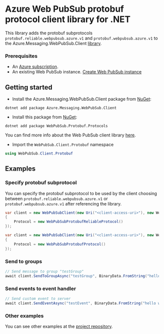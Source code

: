 # Azure Web PubSub protobuf protocol client library for .NET

This library adds the protobuf subprotocols `protobuf.reliable.webpubsub.azure.v1` and `protobuf.webpubsub.azure.v1` to the Azure.Messaging.WebPubSub.Client [library](https://github.com/Azure/azure-sdk-for-net/tree/Azure.Messaging.WebPubSub_1.3.0/sdk/webpubsub/Azure.Messaging.WebPubSub.Client).

### Prerequisites

- An [Azure subscription](https://azure.microsoft.com/free/dotnet/).
- An existing Web PubSub instance. [Create Web PubSub instance](https://learn.microsoft.com/azure/azure-web-pubsub/howto-develop-create-instance)

## Getting started

- Install the Azure.Messaging.WebPubSub.Client package from [NuGet](https://www.nuget.org/): 
```dotnetcli
dotnet add package Azure.Messaging.WebPubSub.Client
```
- Install this package from [NuGet](https://www.nuget.org/): 
```dotnetcli
dotnet add package WebPubSub.Protobuf.Protocols
```
You can find more info about the Web PubSub client library [here](https://github.com/Azure/azure-sdk-for-net/tree/Azure.Messaging.WebPubSub_1.3.0/sdk/webpubsub/Azure.Messaging.WebPubSub.Client).  

- Import the `WebPubSub.Client.Protobuf` namespace 
```C#
using WebPubSub.Client.Protobuf
```

## Examples

### Specify protobuf subprotocol

You can specify the protobuf subprotocol to be used by the client choosing between `protobuf.reliable.webpubsub.azure.v1` or `protobuf.webpubsub.azure.v1` after referencing the library.

```C#
var client = new WebPubSubClient(new Uri("<client-access-uri>"), new WebPubSubClientOptions
{
    Protocol = new WebPubSubProtobufReliableProtocol()
});
```

```C# Snippet:WebPubSubClient_JsonProtocol
var client = new WebPubSubClient(new Uri("<client-access-uri>"), new WebPubSubClientOptions
{
    Protocol = new WebPubSubProtobufProtocol()
});
```
### Send to groups
```C# Snippet:WebPubSubClient_SendToGroup
// Send message to group "testGroup"
await client.SendToGroupAsync("testGroup", BinaryData.FromString("hello world"), WebPubSubDataType.Text);
```
### Send events to event handler
```C#
// Send custom event to server
await client.SendEventAsync("testEvent", BinaryData.FromString("hello world"), WebPubSubDataType.Text);
```
### Other examples
You can see other examples at the [project repository](https://github.com/corradocavalli/WebPubSub.Protobuf).